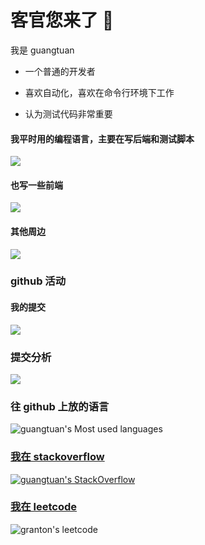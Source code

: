 # 客官您来了 👏

我是 guangtuan

- 一个普通的开发者

- 喜欢自动化，喜欢在命令行环境下工作

- 认为测试代码非常重要

#### 我平时用的编程语言，主要在写后端和测试脚本

![](https://skillicons.dev/icons?perline=10&i=java,kotlin,python,bash,spring,nodejs,express,jest)

#### 也写一些前端

![](https://skillicons.dev/icons?perline=10&i=html,css,js,react,vue)

#### 其他周边

![](https://skillicons.dev/icons?perline=10&i=mongo,redis,mysql,linux,docker,nginx,jenkins,md)

### github 活动

#### 我的提交

![](https://activity-graph.herokuapp.com/graph?username=guangtuan&bg_color=1c1917&color=ffffff&line=216E39&point=32C15F&area_color=1c1917&area=true&hide_border=true&custom_title=GitHub%20Commits%20Graph)

### 提交分析

![](https://github-readme-stats.vercel.app/api?username=guangtuan&count_private=true&show_icons=true&theme=radical&show_owner=true)

### 往 github 上放的语言

![guangtuan's Most used languages](https://github-readme-stats.vercel.app/api/top-langs?username=guangtuan&show_icons=true&count_private=true&theme=gotham)

### [我在 stackoverflow](https://stackoverflow.com/users/3789503/grantonzhuang)

[![guangtuan's StackOverflow](https://stackoverflow-badge.herokuapp.com/api/StackOverflowBadge/3789503)](https://stackoverflow.com/users/3789503/grantonzhuang)

### [我在 leetcode](https://leetcode.cn/u/granton/)

![granton's leetcode](https://stats.justsong.cn/api/leetcode/?username=granton&cn=true&theme=dark)
